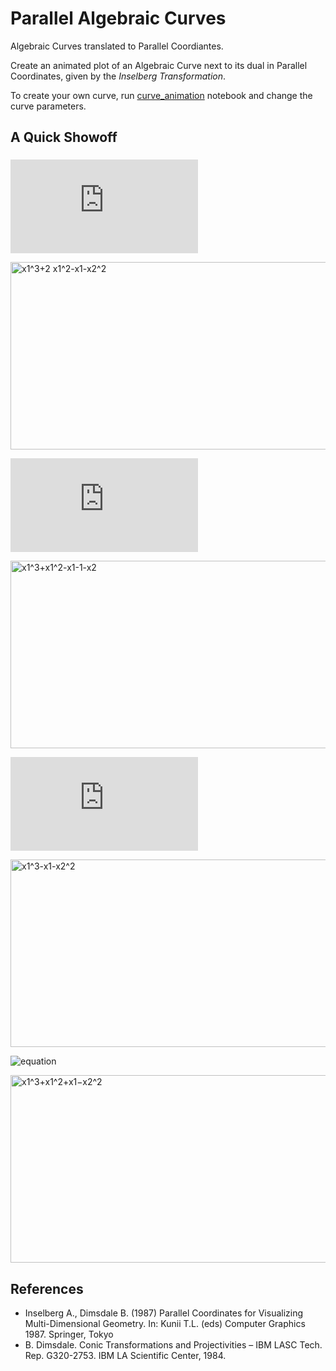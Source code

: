# Parallel Algebraic Curves

Algebraic Curves translated to Parallel Coordiantes.

Create an animated plot of an Algebraic Curve next to its dual in Parallel Coordinates, given by the *Inselberg Transformation*.

To create your own curve, run [curve_animation](curve_animation.ipynb) notebook and change the curve parameters.

## A Quick Showoff

### 


![equation](http://latex.codecogs.com/gif.latex?F%28x_1%2Cx_2%29%3D%20x_1%5E3%20&plus;%202x_1%5E2%20-%20x_1%20-%20x_2%5E2) 

<img src="/curve_showoff/x1^3+2 x1^2-x1-x2^2.gif" alt="x1^3+2 x1^2-x1-x2^2" width="600" height="300"/> 

![equation](http://latex.codecogs.com/gif.latex?F%28x_1%2Cx_2%29%3D%20x_1%5E3&plus;x_1%5E2-x_1-1-x_2) 

<img src="/curve_showoff/x1^3+x1^2-x1-1-x2.gif" alt="x1^3+x1^2-x1-1-x2" width="600" height="300"/> 

![equation](http://latex.codecogs.com/gif.latex?F%28x_1%2Cx_2%29%3D%20x_1%5E3-x_1-x_2%5E2) 

<img src="/curve_showoff/x1^3-x1-x2^2.gif" alt="x1^3-x1-x2^2" width="600" height="300"/> 

![equation](http://latex.codecogs.com/gif.latex?F%28x_1%2Cx_2%29%3D%20x_1%5E3&plus;x_1%5E2&plus;x_1%u2212x_2%5E2) 

<img src="/curve_showoff/x1^3+x1^2+x1−x2^2.gif" alt="x1^3+x1^2+x1−x2^2" width="600" height="300"/> 

## References

- Inselberg A., Dimsdale B. (1987) Parallel Coordinates for Visualizing Multi-Dimensional Geometry. In: Kunii T.L. (eds) Computer Graphics 1987. Springer, Tokyo
- B. Dimsdale. Conic Transformations and Projectivities – IBM LASC Tech. Rep. G320-2753. IBM LA Scientific Center, 1984.
